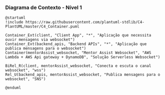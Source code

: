 ### Diagrama de Contexto - Nível 1
                                                                                                      
```plantuml
@startuml
!include https://raw.githubusercontent.com/plantuml-stdlib/C4-PlantUML/master/C4_Container.puml

Container_Ext(client, "Client App", "*", "Aplicação que necessita ouvir mensagens via websocket")
Container_Ext(backend_apis, "Backend APIs", "*", "Aplicação que publica mensagens para o websocket")
Container(mentorAssist_websocket, "Mentor Assist Websocket", "AWS Lambda + AWS Api gateway + DynamoDB", "Solução Serverless Websocket")

BiRel_R(client, mentorAssist_websocket, "Conecta e escuta o canal websocket", "wss")
Rel_U(backend_apis, mentorAssist_websocket, "Publica mensagens para o websocket", "SNS")

@enduml
```
